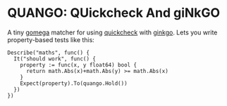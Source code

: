 # QUANGO: QUickcheck And giNkGO

A tiny [gomega](https://github.com/onsi/gomega) matcher for using
[quickcheck](https://golang.org/pkg/testing/quick) with
[ginkgo](https://github.com/onsi/ginkgo). Lets you write property-based tests
like this:


```golang
Describe("maths", func() {
  It("should work", func() {
    property := func(x, y float64) bool {
      return math.Abs(x)+math.Abs(y) >= math.Abs(x)
    }
    Expect(property).To(quango.Hold())
  })
})
```

